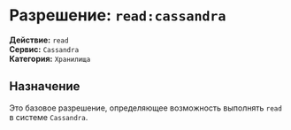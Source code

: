 # Разрешение: `read:cassandra`

**Действие:** `read`  
**Сервис:** `Cassandra`  
**Категория:** `Хранилища`

## Назначение
Это базовое разрешение, определяющее возможность выполнять `read` в системе `Cassandra`.
